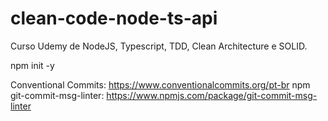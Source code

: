 # clean-code-node-ts-api
Curso Udemy de NodeJS, Typescript, TDD, Clean Architecture e SOLID.

npm init -y

Conventional Commits: https://www.conventionalcommits.org/pt-br
npm git-commit-msg-linter: https://www.npmjs.com/package/git-commit-msg-linter


